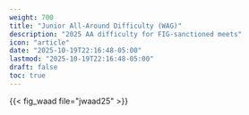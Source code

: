 ```yaml
---
weight: 700
title: "Junior All-Around Difficulty (WAG)"
description: "2025 AA difficulty for FIG-sanctioned meets"
icon: "article"
date: "2025-10-19T22:16:48-05:00"
lastmod: "2025-10-19T22:16:48-05:00"
draft: false
toc: true
---
```


{{< fig_waad file="jwaad25" >}}